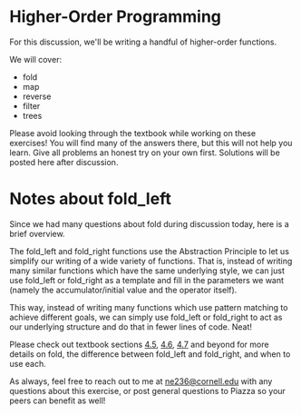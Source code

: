 # Higher-Order Programming

For this discussion, we'll be writing a handful of higher-order functions. 

We will cover:
- fold
- map
- reverse
- filter
- trees

Please avoid looking through the textbook while working on these exercises! You will find many of the answers there, but this will not help you learn. Give all problems an honest try on your own first. Solutions will be posted here after discussion.

# Notes about fold_left

Since we had many questions about fold during discussion today, here is a brief overview.

The fold_left and fold_right functions use the Abstraction Principle to let us simplify our
writing of a wide variety of functions. That is, instead of writing many similar functions
which have the same underlying style, we can just use fold_left or fold_right as a template
and fill in the parameters we want (namely the accumulator/initial value and the operator itself).

This way, instead of writing many functions which use pattern matching to achieve different
goals, we can simply use fold_left or fold_right to act as our underlying structure and do that
in fewer lines of code. Neat!

Please check out textbook sections [4.5](http://www.cs.cornell.edu/courses/cs3110/2018fa/textbook/hop/fold_right.html), [4.6](http://www.cs.cornell.edu/courses/cs3110/2018fa/textbook/hop/fold_left.html), [4.7](http://www.cs.cornell.edu/courses/cs3110/2018fa/textbook/hop/fold_left_vs_right.html) and beyond
for more details on fold, the difference between fold_left and fold_right, and when to use each.

As always, feel free to reach out to me at ne236@cornell.edu with any questions about this
exercise, or post general questions to Piazza so your peers can benefit as well!